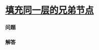 # [填充同一层的兄弟节点](https://leetcode-cn.com/problems/populating-next-right-pointers-in-each-node)

### 问题

### 解答

```

```

